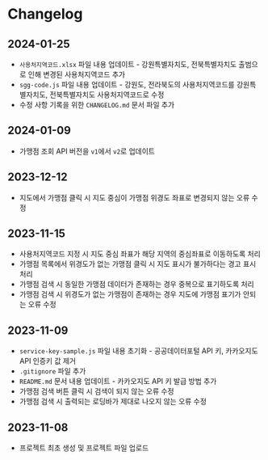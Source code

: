 # Changelog

## 2024-01-25
- `사용처지역코드.xlsx` 파일 내용 업데이트 - 강원특별자치도, 전북특별자치도 출범으로 인해 변경된 사용처지역코드 추가
- `sgg-code.js` 파일 내용 업데이트 - 강원도, 전라북도의 사용처지역코드를 강원특별자치도, 전북특별자치도 사용처지역코드로 수정
- 수정 사항 기록을 위한 `CHANGELOG.md` 문서 파일 추가

## 2024-01-09
- 가맹점 조회 API 버전을 `v1`에서 `v2`로 업데이트

## 2023-12-12
- 지도에서 가맹점 클릭 시 지도 중심이 가맹점 위경도 좌표로 변경되지 않는 오류 수정

## 2023-11-15
- 사용처지역코드 지정 시 지도 중심 좌표가 해당 지역의 중심좌표로 이동하도록 처리
- 가맹점 목록에서 위경도가 없는 가맹점 클릭 시 지도 표시가 불가하다는 경고 표시 처리
- 가맹점 검색 시 동일한 가맹점 데이터가 존재하는 경우 중복으로 표기하도록 처리
- 가맹점 검색 시 위경도가 없는 가맹점이 존재하는 경우 지도에 가맹점 표기가 안되는 오류 수정

## 2023-11-09
- `service-key-sample.js` 파일 내용 초기화 - 공공데이터포털 API 키, 카카오지도 API 인증키 값 제거
- `.gitignore` 파일 추가
- `README.md` 문서 내용 업데이트 - 카카오지도 API 키 발급 방법 추가
- 가맹점 검색 버튼 클릭 시 검색이 되지 않는 오류 수정
- 가맹점 검색 시 출력되는 로딩바가 제대로 나오지 않는 오류 수정

## 2023-11-08
- 프로젝트 최초 생성 및 프로젝트 파일 업로드
